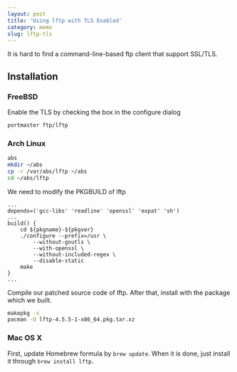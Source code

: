 ```yaml
---
layout: post
title: 'Using lftp with TLS Enabled'
category: memo
slug: lftp-tls
---
```

It is hard to find a command-line-based ftp client that support SSL/TLS.

## Installation

### FreeBSD

Enable the TLS by checking the box in the configure dialog

```bash
portmaster ftp/lftp
```

### Arch Linux

```bash
abs
mkdir ~/abs
cp -r /var/abs/lftp ~/abs
cd ~/abs/lftp
```

We need to modify the PKGBUILD of lftp

```
...
depends=('gcc-libs' 'readline' 'openssl' 'expat' 'sh')
...
build() {
    cd ${pkgname}-${pkgver}
    ./configure --prefix=/usr \
        --without-gnutls \
        --with-openssl \
        --without-included-regex \
        --disable-static
    make
}
...
```

Compile our patched source code of lftp. After that, install with the package which we
built.

```bash
makepkg -s
pacman -U lftp-4.5.5-1-x86_64.pkg.tar.xz
```

### Mac OS X

First, update Homebrew formula by `brew update`. When it is done, just
install it through `brew install lftp`.

